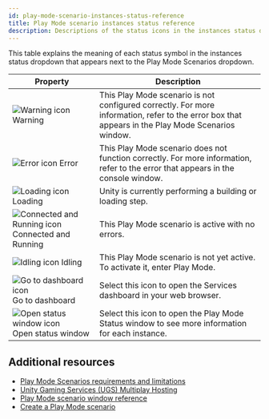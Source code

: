 ```yaml
---
id: play-mode-scenario-instances-status-reference
title: Play Mode scenario instances status reference
description: Descriptions of the status icons in the instances status dropdown.
---
```

This table explains the meaning of each status symbol in the instances status dropdown that appears next to the Play Mode Scenarios dropdown.

|**Property**|**Description**|
|-|-|
|![Warning icon](/img/Warning-32.png) Warning|This Play Mode scenario is not configured correctly. For more information, refer to the error box that appears in the Play Mode Scenarios window. |
|![Error icon](/img/Error-32.png) Error|This Play Mode scenario does not function correctly. For more information, refer to the error that appears in the console window. |
|![Loading icon](/img/d_Loading-32.png) Loading|Unity is currently performing a building or loading step.|
|![Connected and Running icon](/img/CompletedTask-32.png) Connected and Running|This Play Mode scenario is active with no errors.|
|![Idling icon](/img/d_IdleState-2x.png) Idling|This Play Mode scenario is not yet active. To activate it, enter Play Mode.|
|![Go to dashboard icon](/img/go-to-dashboard-32.png) Go to dashboard|Select this icon to open the Services dashboard in your web browser.|
|![Open status window icon](/img/d_WindowInstance-32.png) Open status window|Select this icon to open the Play Mode Status window to see more information for each instance.|

## Additional resources
* [Play Mode Scenarios requirements and limitations](play-mode-scenario-req.md)
* [Unity Gaming Services (UGS) Multiplay Hosting](https://docs.unity.com/ugs/en-us/manual/game-server-hosting/manual/welcome-to-multiplay)
* [Play Mode scenario window reference](play-mode-scenario-window-reference.md)
* [Create a Play Mode scenario](play-mode-scenario-create.md)